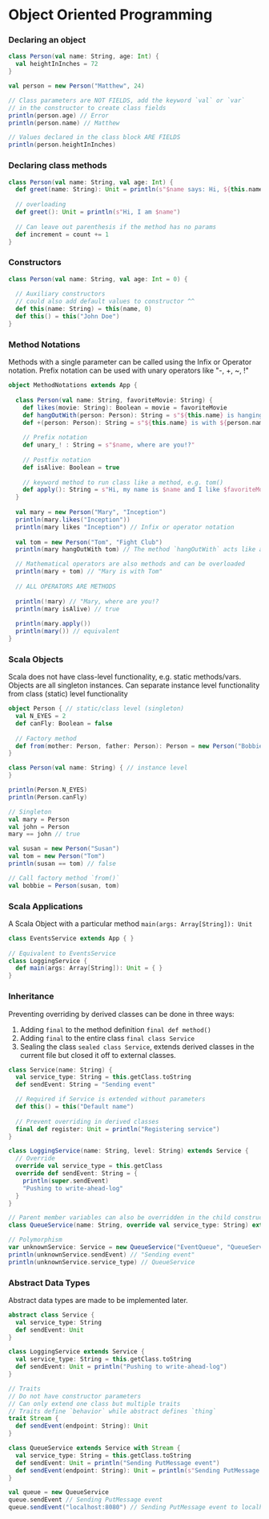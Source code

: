 # Object Oriented Programming

### Declaring an object

```scala
class Person(val name: String, age: Int) {
  val heightInInches = 72
}

val person = new Person("Matthew", 24)

// Class parameters are NOT FIELDS, add the keyword `val` or `var`
// in the constructor to create class fields
println(person.age) // Error
println(person.name) // Matthew

// Values declared in the class block ARE FIELDS
println(person.heightInInches)
```

### Declaring class methods

```scala
class Person(val name: String, val age: Int) {
  def greet(name: String): Unit = println(s"$name says: Hi, ${this.name}")
  
  // overloading
  def greet(): Unit = println(s"Hi, I am $name")
  
  // Can leave out parenthesis if the method has no params
  def increment = count += 1
}
```

### Constructors

```scala
class Person(val name: String, val age: Int = 0) {
  
  // Auxiliary constructors
  // could also add default values to constructor ^^
  def this(name: String) = this(name, 0)
  def this() = this("John Doe")
}
```

### Method Notations

Methods with a single parameter can be called using the Infix or Operator
notation. Prefix notation can be used with unary operators like "-, +, ~, !"

```scala
object MethodNotations extends App {
  
  class Person(val name: String, favoriteMovie: String) {
    def likes(movie: String): Boolean = movie = favoriteMovie
    def hangOutWith(person: Person): String = s"${this.name} is hanging out with ${person.name}"
    def +(person: Person): String = s"${this.name} is with ${person.name}"
    
    // Prefix notation
    def unary_! : String = s"$name, where are you!?"
    
    // Postfix notation
    def isAlive: Boolean = true
    
    // keyword method to run class like a method, e.g. tom()
    def apply(): String = s"Hi, my name is $name and I like $favoriteMovie"
  }
  
  val mary = new Person("Mary", "Inception")
  println(mary.likes("Inception"))
  println(mary likes "Inception") // Infix or operator notation
  
  val tom = new Person("Tom", "Fight Club")
  println(mary hangOutWith tom) // The method `hangOutWith` acts like an operator

  // Mathematical operators are also methods and can be overloaded
  println(mary + tom) // "Mary is with Tom"
  
  // ALL OPERATORS ARE METHODS
  
  println(!mary) // "Mary, where are you!?
  println(mary isAlive) // true
  
  println(mary.apply())
  println(mary()) // equivalent
}
```

### Scala Objects

Scala does not have class-level functionality, e.g. static methods/vars. Objects
are all singleton instances. Can separate instance level functionality from class
(static) level functionality

```scala
object Person { // static/class level (singleton)
  val N_EYES = 2
  def canFly: Boolean = false
  
  // Factory method
  def from(mother: Person, father: Person): Person = new Person("Bobbie")
}

class Person(val name: String) { // instance level
}

println(Person.N_EYES)
println(Person.canFly)

// Singleton
val mary = Person
val john = Person
mary == john // true

val susan = new Person("Susan")
val tom = new Person("Tom")
println(susan == tom) // false

// Call factory method `from()`
val bobbie = Person(susan, tom)
```

### Scala Applications

A Scala Object with a particular method `main(args: Array[String]): Unit`

```scala
class EventsService extends App { } 
  
// Equivalent to EventsService  
class LoggingService {
  def main(args: Array[String]): Unit = { }
}
```

### Inheritance

Preventing overriding by derived classes can be done in three ways:
1. Adding `final` to the method definition `final def method()`
2. Adding `final` to the entire class `final class Service`
3. Sealing the class `sealed class Service`, extends derived classes in the current file but closed it off to external classes.

```scala
class Service(name: String) {
  val service_type: String = this.getClass.toString
  def sendEvent: String = "Sending event"

  // Required if Service is extended without parameters
  def this() = this("Default name")
  
  // Prevent overriding in derived classes
  final def register: Unit = println("Registering service")
}

class LoggingService(name: String, level: String) extends Service {
  // Override
  override val service_type = this.getClass
  override def sendEvent: String = {
    println(super.sendEvent)
    "Pushing to write-ahead-log"
  }
}

// Parent member variables can also be overridden in the child constructor
class QueueService(name: String, override val service_type: String) extends Service {}

// Polymorphism
var unknownService: Service = new QueueService("EventQueue", "QueueService")
println(unknownService.sendEvent) // "Sending event"
println(unknownService.service_type) // QueueService
```

### Abstract Data Types

Abstract data types are made to be implemented later.

```scala
abstract class Service {
  val service_type: String
  def sendEvent: Unit
}

class LoggingService extends Service {
  val service_type: String = this.getClass.toString
  def sendEvent: Unit = println("Pushing to write-ahead-log")
}

// Traits
// Do not have constructor parameters
// Can only extend one class but multiple traits
// Traits define `behavior` while abstract defines `thing`
trait Stream {
  def sendEvent(endpoint: String): Unit
}

class QueueService extends Service with Stream {
  val service_type: String = this.getClass.toString
  def sendEvent: Unit = println("Sending PutMessage event")
  def sendEvent(endpoint: String): Unit = println(s"Sending PutMessage event to $endpoint")
}

val queue = new QueueService
queue.sendEvent // Sending PutMessage event
queue.sendEvent("localhost:8080") // Sending PutMessage event to localhost:8080
```